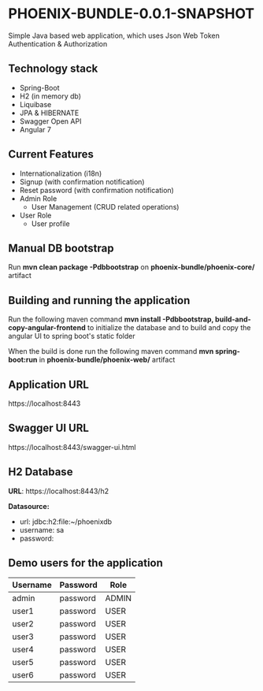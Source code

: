 # PHOENIX-BUNDLE-0.0.1-SNAPSHOT

Simple Java based web application, which uses Json Web Token Authentication & Authorization
## Technology stack
- Spring-Boot
- H2 (in memory db)
- Liquibase
- JPA & HIBERNATE
- Swagger Open API
- Angular 7

## Current Features
- Internationalization (i18n)
- Signup (with confirmation notification)
- Reset password (with confirmation notification)
- Admin Role
    - User Management (CRUD related operations)
- User Role
    - User profile
  
## Manual DB bootstrap

Run **mvn clean package -Pdbbootstrap** on **phoenix-bundle/phoenix-core/** artifact
## Building and running the application

Run the following maven command **mvn install -Pdbbootstrap, build-and-copy-angular-frontend** to initialize the database and to build and copy the angular UI to spring boot's static folder

When the build is done run the following maven command **mvn spring-boot:run**
in **phoenix-bundle/phoenix-web/** artifact

## Application URL
https://localhost:8443

## Swagger UI URL
https://localhost:8443/swagger-ui.html

## H2 Database 
**URL**:  https://localhost:8443/h2

**Datasource:**
 - url: jdbc:h2:file:~/phoenixdb
 - username: sa
 - password: 


## Demo users for the application

| Username |  Password | Role  |
|----------|-----------|-------|
|  admin   | password  | ADMIN |
|  user1   | password  | USER  |
|  user2   | password  | USER  | 
|  user3   | password  | USER  |
|  user4   | password  | USER  | 
|  user5   | password  | USER  | 
|  user6   | password  | USER  | 
